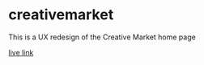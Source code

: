 # creativemarket
This is a UX redesign of the Creative Market home page

[live link]( http://kaitlynhova.github.io/creativemarket)
